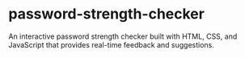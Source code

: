 # password-strength-checker
An interactive password strength checker built with HTML, CSS, and JavaScript that provides real-time feedback and suggestions.

